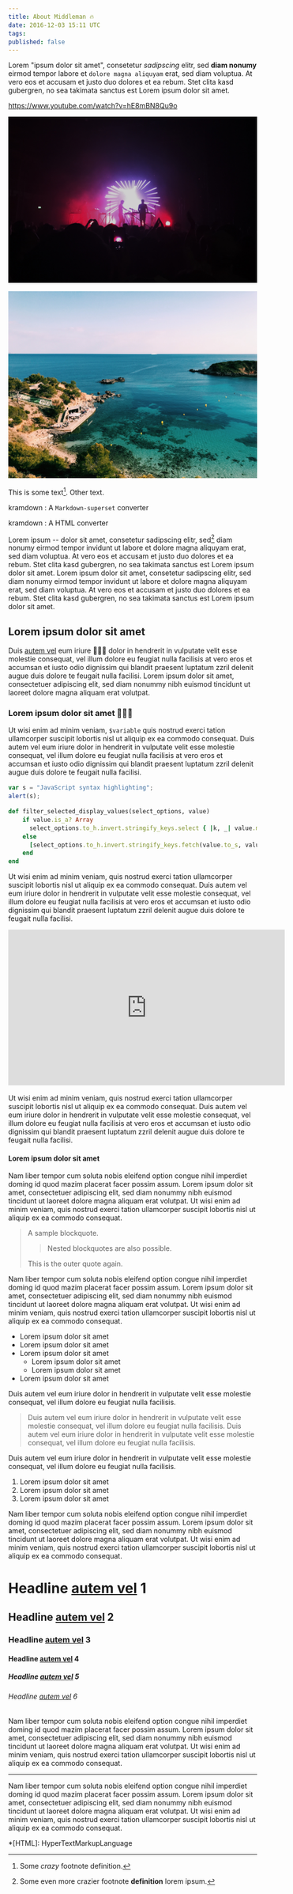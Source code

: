 ```yaml
---
title: About Middleman 🔥
date: 2016-12-03 15:11 UTC
tags:
published: false
---
```


Lorem "ipsum dolor sit amet", consetetur *sadipscing* elitr, sed **diam nonumy** eirmod tempor labore et `dolore magna aliquyam` erat, sed diam voluptua. At vero eos et accusam et justo duo dolores et ea rebum. Stet clita kasd gubergren, no sea takimata sanctus est Lorem ipsum dolor sit amet.

https://www.youtube.com/watch?v=hE8mBN8Qu9o

![Alt text](2016-12-03-about-middleman/1.jpg "Go figure.")

![Alt text](2016-12-03-about-middleman/2.jpg "Go figure 2.")

This is some text[^1]. Other text.

kramdown
: A `Markdown-superset` converter

kramdown
: A HTML converter

Lorem ipsum -- dolor sit amet, consetetur sadipscing elitr, sed[^2] diam nonumy eirmod tempor invidunt ut labore et dolore magna aliquyam erat, sed diam voluptua. At vero eos et accusam et justo duo dolores et ea rebum. Stet clita kasd gubergren, no sea takimata sanctus est Lorem ipsum dolor sit amet. Lorem ipsum dolor sit amet, consetetur sadipscing elitr, sed diam nonumy eirmod tempor invidunt ut labore et dolore magna aliquyam erat, sed diam voluptua. At vero eos et accusam et justo duo dolores et ea rebum. Stet clita kasd gubergren, no sea takimata sanctus est Lorem ipsum dolor sit amet. 

## Lorem ipsum dolor sit amet

Duis [autem vel][link-1] eum iriure 🙈🙊🙉 dolor in hendrerit in vulputate velit esse molestie consequat, vel illum dolore eu feugiat nulla facilisis at vero eros et accumsan et iusto odio dignissim qui blandit praesent luptatum zzril delenit augue duis dolore te feugait nulla facilisi. Lorem ipsum dolor sit amet, consectetuer adipiscing elit, sed diam nonummy nibh euismod tincidunt ut laoreet dolore magna aliquam erat volutpat. 

### Lorem ipsum dolor sit amet 🙈🙊🙉

Ut wisi enim ad minim veniam, `$variable` quis nostrud exerci tation ullamcorper suscipit lobortis nisl ut aliquip ex ea commodo consequat. Duis autem vel eum iriure dolor in hendrerit in vulputate velit esse molestie consequat, vel illum dolore eu feugiat nulla facilisis at vero eros et accumsan et iusto odio dignissim qui blandit praesent luptatum zzril delenit augue duis dolore te feugait nulla facilisi. 

```javascript
var s = "JavaScript syntax highlighting";
alert(s);
```

```ruby
def filter_selected_display_values(select_options, value)
    if value.is_a? Array
      select_options.to_h.invert.stringify_keys.select { |k, _| value.map(&:to_s).include?(k.to_s) }.values
    else
      [select_options.to_h.invert.stringify_keys.fetch(value.to_s, value.to_s)]
    end
end
```

Ut wisi enim ad minim veniam, quis nostrud exerci tation ullamcorper suscipit lobortis nisl ut aliquip ex ea commodo consequat. Duis autem vel eum iriure dolor in hendrerit in vulputate velit esse molestie consequat, vel illum dolore eu feugiat nulla facilisis at vero eros et accumsan et iusto odio dignissim qui blandit praesent luptatum zzril delenit augue duis dolore te feugait nulla facilisi. 

<iframe width="560" height="315" src="https://www.youtube.com/embed/q5XC_z-gvc8" frameborder="0" allowfullscreen></iframe>

Ut wisi enim ad minim veniam, quis nostrud exerci tation ullamcorper suscipit lobortis nisl ut aliquip ex ea commodo consequat. Duis autem vel eum iriure dolor in hendrerit in vulputate velit esse molestie consequat, vel illum dolore eu feugiat nulla facilisis at vero eros et accumsan et iusto odio dignissim qui blandit praesent luptatum zzril delenit augue duis dolore te feugait nulla facilisi. 

#### Lorem ipsum dolor sit amet

Nam liber tempor cum soluta nobis eleifend option congue nihil imperdiet doming id quod mazim placerat facer possim assum. Lorem ipsum dolor sit amet, consectetuer adipiscing elit, sed diam nonummy nibh euismod tincidunt ut laoreet dolore magna aliquam erat volutpat. Ut wisi enim ad minim veniam, quis nostrud exerci tation ullamcorper suscipit lobortis nisl ut aliquip ex ea commodo consequat. 

> A sample blockquote.
>
> >Nested blockquotes are
> >also possible.
>
> This is the outer quote again.

Nam liber tempor cum soluta nobis eleifend option congue nihil imperdiet doming id quod mazim placerat facer possim assum. Lorem ipsum dolor sit amet, consectetuer adipiscing elit, sed diam nonummy nibh euismod tincidunt ut laoreet dolore magna aliquam erat volutpat. Ut wisi enim ad minim veniam, quis nostrud exerci tation ullamcorper suscipit lobortis nisl ut aliquip ex ea commodo consequat. 

* Lorem ipsum dolor sit amet
* Lorem ipsum dolor sit amet
* Lorem ipsum dolor sit amet
  * Lorem ipsum dolor sit amet
  * Lorem ipsum dolor sit amet
* Lorem ipsum dolor sit amet

Duis autem vel eum iriure dolor in hendrerit in vulputate velit esse molestie consequat, vel illum dolore eu feugiat nulla facilisis.

> Duis autem vel eum iriure dolor in hendrerit in vulputate velit esse molestie consequat, vel illum dolore eu feugiat nulla facilisis.
Duis autem vel eum iriure dolor in hendrerit in vulputate velit esse molestie consequat, vel illum dolore eu feugiat nulla facilisis.

Duis autem vel eum iriure dolor in hendrerit in vulputate velit esse molestie consequat, vel illum dolore eu feugiat nulla facilisis.

1. Lorem ipsum dolor sit amet
2. Lorem ipsum dolor sit amet
3. Lorem ipsum dolor sit amet

Nam liber tempor cum soluta nobis eleifend option congue nihil imperdiet doming id quod mazim placerat facer possim assum. Lorem ipsum dolor sit amet, consectetuer adipiscing elit, sed diam nonummy nibh euismod tincidunt ut laoreet dolore magna aliquam erat volutpat. Ut wisi enim ad minim veniam, quis nostrud exerci tation ullamcorper suscipit lobortis nisl ut aliquip ex ea commodo consequat. 

# Headline [autem vel][link-1] 1
## Headline [autem vel][link-1] 2
### Headline [autem vel][link-1] 3
#### Headline [autem vel][link-1] 4
##### Headline [autem vel][link-1] 5
###### Headline [autem vel][link-1] 6

Nam liber tempor cum soluta nobis eleifend option congue nihil imperdiet doming id quod mazim placerat facer possim assum. Lorem ipsum dolor sit amet, consectetuer adipiscing elit, sed diam nonummy nibh euismod tincidunt ut laoreet dolore magna aliquam erat volutpat. Ut wisi enim ad minim veniam, quis nostrud exerci tation ullamcorper suscipit lobortis nisl ut aliquip ex ea commodo consequat. 

---

Nam liber tempor cum soluta nobis eleifend option congue nihil imperdiet doming id quod mazim placerat facer possim assum. Lorem ipsum dolor sit amet, consectetuer adipiscing elit, sed diam nonummy nibh euismod tincidunt ut laoreet dolore magna aliquam erat volutpat. Ut wisi enim ad minim veniam, quis nostrud exerci tation ullamcorper suscipit lobortis nisl ut aliquip ex ea commodo consequat. 

[link-1]: http://example.com

*[HTML]: HyperTextMarkupLanguage

[^1]: Some *crazy* footnote definition.
[^2]: Some even more crazier footnote **definition** lorem ipsum.
